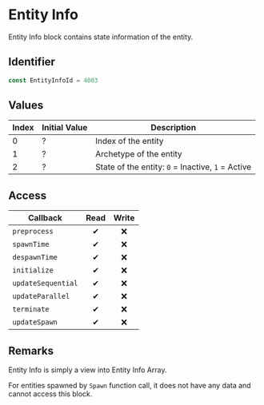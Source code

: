 # Entity Info

Entity Info block contains state information of the entity.

## Identifier

```ts
const EntityInfoId = 4003
```

## Values

| Index | Initial Value | Description                                       |
| ----- | ------------- | ------------------------------------------------- |
| 0     | ?             | Index of the entity                               |
| 1     | ?             | Archetype of the entity                           |
| 2     | ?             | State of the entity: `0` = Inactive, `1` = Active |

## Access

| Callback           | Read | Write |
| ------------------ | :--: | :---: |
| `preprocess`       |  ✔   |  ❌   |
| `spawnTime`        |  ✔   |  ❌   |
| `despawnTime`      |  ✔   |  ❌   |
| `initialize`       |  ✔   |  ❌   |
| `updateSequential` |  ✔   |  ❌   |
| `updateParallel`   |  ✔   |  ❌   |
| `terminate`        |  ✔   |  ❌   |
| `updateSpawn`      |  ✔   |  ❌   |

## Remarks

Entity Info is simply a view into Entity Info Array.

For entities spawned by `Spawn` function call, it does not have any data and cannot access this block.
